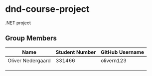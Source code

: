 # dnd-course-project
.NET project
## Group Members

| Name                | Student Number | GitHub Username   |
|---------------------|----------------|-------------------|
| Oliver Nedergaard      | 331466       | olivern123   |
|                        |              |              |
|                        |              |              | 
|                        |              |              |
